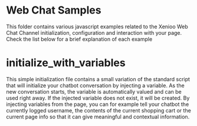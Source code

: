 # Web Chat Samples

This folder contains various javascript examples related to the Xenioo Web Chat Channel initialization, configuration and interaction with your page. Check the list below for a brief explanation of each example

# initialize_with_variables
This simple initialization file contains a small variation of the standard script that will initialize your chatbot conversation by injecting a variable. As the new conversation starts, the variable is automatically valued and can be used right away. If the injected variable does not exist, it will be created.
By injecting variables from the page, you can for example tell your chatbot the currently logged username, the contents of the current shopping cart or the current page info so that it can give meaningful and contextual information.
